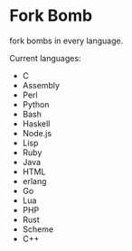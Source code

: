# Fork Bomb
fork bombs in every language.

Current languages:

 - C
 - Assembly
 - Perl
 - Python
 - Bash
 - Haskell
 - Node.js
 - Lisp
 - Ruby
 - Java
 - HTML
 - erlang
 - Go
 - Lua
 - PHP
 - Rust
 - Scheme
 - C++
